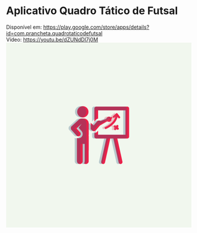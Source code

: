 # Aplicativo Quadro Tático de Futsal

Disponível em: https://play.google.com/store/apps/details?id=com.prancheta.quadrotaticodefutsal<br>
Vídeo: https://youtu.be/dZUNdDl7j0M
![Logotipo](./resources/icon.png)


